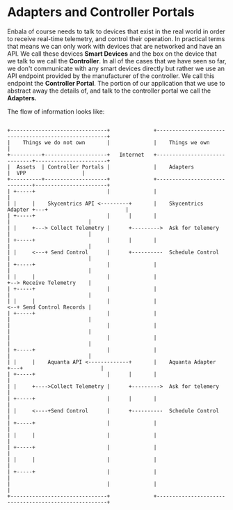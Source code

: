 # Adapters and Controller Portals

Enbala of course needs to talk to devices that exist in the real world in order to receive real-time telemetry, and control their operation. In practical terms that means we can only work with devices that are networked and have an API. We call these devices **Smart Devices** and the box on the device that we talk to we call the **Controller**. In all of the cases that we have seen so far, we don't communicate with any smart devices directly but rather we use an API endpoint provided by the manufacturer of the controller. We call this endpoint the **Controller Portal**. The portion of our application that we use to abstract away the details of, and talk to the controller portal we call the **Adapters.**

The flow of information looks like:

```text

+-------------------------------+              +------------------------------------------------------+
|    Things we do not own       |              |    Things we own                                     |
+----------+--------------------+   Internet   +------------------------------+-----------------------+
|  Assets  | Controller Portals |              |    Adapters                  |  VPP                  |
+----------+--------------------+              +------------------------------+-----------------------+
| +-----+                       |              |                                                      |
| |     |    Skycentrics API <---------+       |    Skycentrics Adapter +---+                         |
| +-----+                       |      |       |                            |                         |
| |     +---> Collect Telemetry |      +--------->  Ask for telemery        |                         |
| +-----+                       |      |       |                            |                         |
| |     <---+ Send Control      |      +----------  Schedule Control        |                         |
| +-----+                       |              |                            |                         |
| |     |                       |              |                            +--> Receive Telemetry    |
| +-----+                       |              |                            |                         |
| |     |                       |              |                            <--+ Send Control Records |
| +-----+                       |              |                            |                         |
|                               |              |                            |                         |
|                               |              |                            |                         |
| +-----+                       |              |                            |                         |
| |     |    Aquanta API <-------------+       |    Aquanta Adapter     +---+                         |
| +-----+                       |      |       |                                                      |
| |     +---->Collect Telemetry |      +--------->  Ask for telemery                                  |
| +-----+                       |      |       |                                                      |
| |     <----+Send Control      |      +----------  Schedule Control                                  |
| +-----+                       |              |                                                      |
| |     |                       |              |                                                      |
| +-----+                       |              |                                                      |
| |     |                       |              |                                                      |
| +-----+                       |              |                                                      |
|                               |              |                                                      |
+-------------------------------+              +------------------------------------------------------+

```

